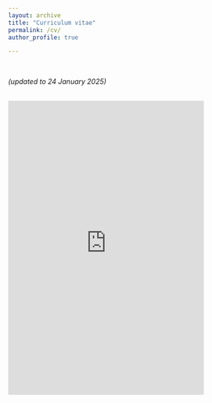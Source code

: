 ```yaml
---
layout: archive
title: "Curriculum vitae"
permalink: /cv/
author_profile: true

---
```


<br/>

_(updated to 24 January 2025)_


<br/>

<embed src="https://gerbenzaagsma.github.io/files/Zaagsma-CV-20241115.pdf" type="application/pdf" width="400px" height="600px" />
